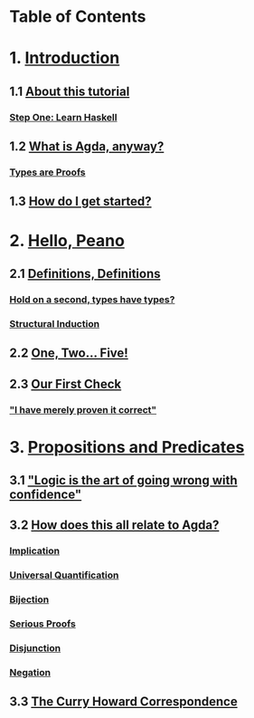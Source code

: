 Table of Contents
=================

# 1. [Introduction](pages/introduction.md)
## 1.1 [About this tutorial](pages/introduction.md#about-this-tutorial)
### [Step One: Learn Haskell](pages/introduction.md#step-one-learn-haskell)
## 1.2 [What is Agda, anyway?](pages/introduction.md#what-is-agda-anyway)
### [Types are Proofs](pages/introduction.md#types-are-proofs)
## 1.3 [How do I get started?](pages/introduction.md#how-do-i-get-started)


# 2. [Hello, Peano](pages/peano.md)
## 2.1 [Definitions, Definitions](pages/peano.md#definitions-definitions)
### [Hold on a second, types have types?](pages/peano.md#hold-on-a-second-types-have-types)
### [Structural Induction](pages/peano.md#structural-induction)
## 2.2 [One, Two... Five!](pages/peano.md#one-two..-five)
## 2.3 [Our First Check](pages/peano.md#our-first-check)
### ["I have merely proven it correct"](pages/peano.md#i-have-merely-proven-it-correct)


# 3. [Propositions and Predicates](pages/proofs.md)
## 3.1 ["Logic is the art of going wrong with confidence"](pages/proofs.md#logic-is-the-art-of-going-wrong-with-confidence)
## 3.2 [How does this all relate to Agda?](pages/proofs.md#how-does-this-all-relate-to-agda)
### [Implication](pages/proofs.md#implication)
### [Universal Quantification](pages/proofs.md#universal-quantification)
### [Bijection](pages/proofs.md#bijection)
### [Serious Proofs](pages/proofs.md#serious-proofs)
### [Disjunction](pages/proofs.md#disjunction)
### [Negation](pages/proofs.md#negation)
## 3.3 [The Curry Howard Correspondence](pages/proofs.md#the-curry-howard-correspondence)
